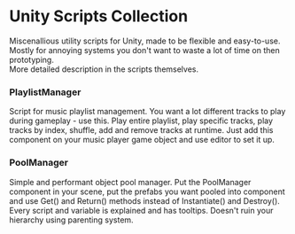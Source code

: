 # Unity Scripts Collection
 Miscenallious utility scripts for Unity, made to be flexible and easy-to-use. Mostly for annoying systems you don't want to waste a lot of time on then prototyping.
 <br>More detailed description in the scripts themselves.

### PlaylistManager
Script for music playlist management. You want a lot different tracks to play during gameplay - use this. Play entire playlist, play specific tracks, play tracks by index, shuffle, add and remove tracks at runtime. Just add this component on your music player game object and use editor to set it up.

### PoolManager
Simple and performant object pool manager. Put the PoolManager component in your scene, put the prefabs you want pooled into component and use Get() and Return() methods instead of Instantiate() and Destroy(). Every script and variable is explained and has tooltips. Doesn't ruin your hierarchy using parenting system.
